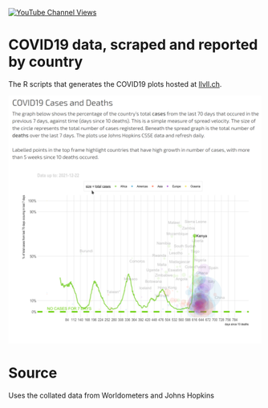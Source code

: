 [![YouTube Channel Views](https://img.shields.io/youtube/channel/views/UCz5BOU9J9pB_O0B8-rDjCWQ?label=YouTube&style=social)](https://www.youtube.com/channel/UCz5BOU9J9pB_O0B8-rDjCWQ)

# COVID19 data, scraped and reported by country

The R scripts that generates the COVID19 plots hosted at [llvll.ch](https://llvll.ch).

![screenshot](screenshot.png)

# Source

Uses the collated data from Worldometers and Johns Hopkins 
